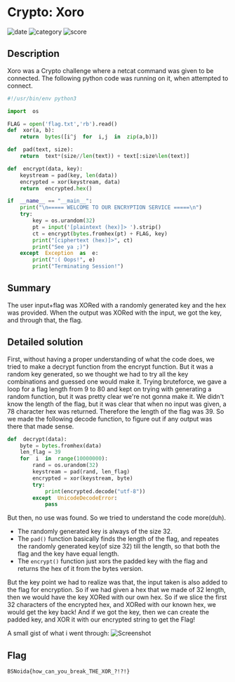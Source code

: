 # Crypto: Xoro
![date](https://img.shields.io/badge/date-07.08.2021-brightgreen.svg)
![category](https://img.shields.io/badge/category-crypto-lightgrey.svg)
![score](https://img.shields.io/badge/score-388/500-blue.svg)
<!-- Score of the question / Max Score possible in any question -->

## Description

Xoro was a Crypto challenge where a netcat command was given to be connected. The following python code was running on it, when attempted to connect.
```py
#!/usr/bin/env python3

import  os

FLAG = open('flag.txt','rb').read()
def  xor(a, b):
	return  bytes([i^j  for  i,j  in  zip(a,b)])

def  pad(text, size):
	return  text*(size//len(text)) + text[:size%len(text)]

def  encrypt(data, key):
	keystream = pad(key, len(data))
	encrypted = xor(keystream, data)
	return  encrypted.hex()

if  __name__ == "__main__":
	print("\n===== WELCOME TO OUR ENCRYPTION SERVICE =====\n")
	try:
		key = os.urandom(32)
		pt = input('[plaintext (hex)]> ').strip()
		ct = encrypt(bytes.fromhex(pt) + FLAG, key)
		print("[ciphertext (hex)]>", ct)
		print("See ya ;)")
	except  Exception  as  e:
		print(":( Oops!", e)
		print("Terminating Session!")
```
## Summary
The user input+flag was XORed with a randomly generated key and the hex was provided. When the output was XORed with the input, we got the key, and through that, the flag.
## Detailed solution
First, without having a proper understanding of what the code does, we tried to make a decrypt function from the encrypt function. But it was a random key generated, so we thought we had to try all the key combinations and guessed one would make it.
Trying bruteforce, we gave a loop for a flag length from 9 to 80 and kept on trying with generating a random function, but it was pretty clear we're not gonna make it. We didn't know the length of the flag, but it was clear that when no input was given, a 78 character hex was returned. Therefore the length of the flag was 39. So we made the following decode function, to figure out if any output was there that made sense.
```py
def  decrypt(data):
	byte = bytes.fromhex(data)
	len_flag = 39
	for  i  in  range(10000000):
		rand = os.urandom(32)
		keystream = pad(rand, len_flag)
		encrypted = xor(keystream, byte)
		try:
			print(encrypted.decode("utf-8"))
		except  UnicodeDecodeError:
			pass
```
But then, no use was found. So we tried to understand the code more(duh). 
* The randomly generated key is always of the size 32. 
* The `pad()` function basically finds the length of the flag, and repeates the randomly generated key(of size 32) till the length, so that both the flag and the key have equal length.
* The `encrypt()` function just xors the padded key with the flag and returns the hex of it from the bytes version.

But the key point we had to realize was that, the input taken is also added to the flag for encryption. So if we had given a hex that we made of 32 length, then we would have the key XORed with our own hex. So if we slice the first 32 characters of the encrypted hex, and XORed with our known hex, we would get the key back!
And if we got the key, then we can create the padded key, and XOR it with our encrypted string to get the Flag!

A small gist of what i went through: 
![Screenshot](https://media.discordapp.net/attachments/856580866175139890/873627481360441384/Screenshot_2021-08-07_at_11.33.28_PM.png)

## Flag
```
BSNoida{how_can_you_break_THE_XOR_?!?!}
```
